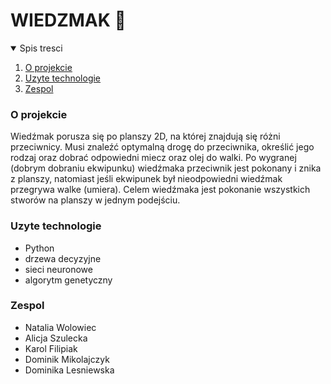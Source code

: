 # WIEDZMAK 🧙

<details open="open">
    <summary>Spis tresci</summary>
    <ol>
        <li>
            <a href="#o-projekcie">O projekcie</a>
        </li>
        <li>
            <a href="#uzyte-technologie">Uzyte technologie</a>
        </li>
        <li>
            <a href="#zespol">Zespol</a>
        </li>
    </ol>
</details>

<!-- O PROJEKCIE -->

### O projekcie

Wiedźmak porusza się po planszy 2D, na której znajdują się różni przeciwnicy. Musi znaleźć optymalną drogę do przeciwnika, określić jego rodzaj oraz dobrać odpowiedni miecz oraz olej do walki. Po wygranej (dobrym dobraniu ekwipunku) wiedźmaka przeciwnik jest pokonany i znika z planszy, natomiast jeśli ekwipunek był nieodpowiedni wiedźmak przegrywa walke (umiera). Celem wiedźmaka jest pokonanie wszystkich stworów na planszy w jednym podejściu.

<!-- UZYTE TECHNOLOGIE -->

### Uzyte technologie

- Python
- drzewa decyzyjne
- sieci neuronowe
- algorytm genetyczny

<!-- ZESPOL -->

### Zespol

- Natalia Wolowiec
- Alicja Szulecka
- Karol Filipiak
- Dominik Mikolajczyk
- Dominika Lesniewska

